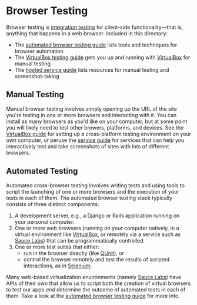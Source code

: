 # Browser Testing
Browser testing is [integration testing] for client-side functionality—that is, anything that happens in a web browser. Included in this directory:

* The [automated browser testing guide](automation.md) lists tools and techniques for browser automation
* The [VirtualBox testing guide](VirtualBox.md) gets you up and running with [VirtualBox] for manual testing
* The [hosted service guide](services.md) lists resources for manual testing and screenshot-taking

## Manual Testing
Manual browser testing involves simply opening up the URL of the site you're testing in one or more browsers and interacting with it. You can install as many browsers as you'd like on your computer, but at some point you will likely need to test other browers, platforms, and devices. See the [VirtualBox guide](VirtualBox.md) for setting up a cross-platform testing environment on your own computer, or peruse the [service guide](services.md) for services that can help you interactively test and take screenshots of sites with lots of different browsers.

## Automated Testing
Automated cross-browser testing involves writing tests and using tools to script the launching of one or more browsers and the execution of your tests in each of them. The automated browser testing stack typically consists of three distinct components:

1. A development server, e.g., a Django or Rails application running on your personal computer.
2. One or more web browsers (running on your computer natively, in a virtual environment like [VirtualBox], or remotely via a service such as [Sauce Labs]) that can be programmatically controlled.
3. One or more test suites that either:
    * run in the browser directly (like [QUnit]), or
    * control the browser remotely and test the results of scripted interactions, as in [Selenium].

Many web-based virtualization environments (namely [Sauce Labs]) have APIs of their own that allow us to script both the creation of virtual browsers to test our apps *and* determine the outcome of automated tests in each of them. Take a look at the [automated browser testing guide](automation.md) for more info.

[Selenium]: http://docs.seleniumhq.org/
[Sauce Labs]: https://saucelabs.com/
[PhantomJS]: http://phantomjs.org/
[Browserling]: https://browserling.com/
[integration testing]: http://en.wikipedia.org/wiki/Integration_testing
[VirtualBox]: http://virtualbox.org/
[QUnit]: http://qunitjs.com/
